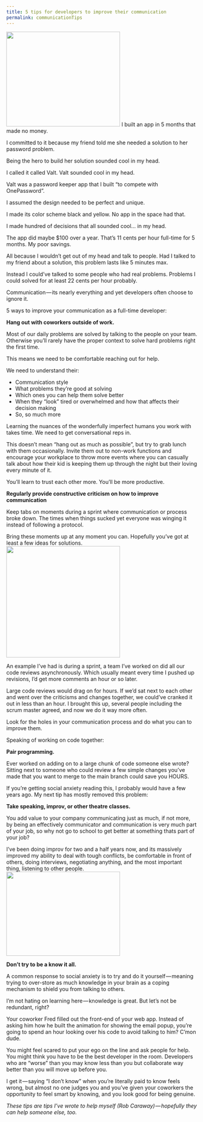```yaml
---
title: 5 tips for developers to improve their communication
permalink: communicationTips
---
```

<img class="size-medium wp-image-25 alignleft" src="http://robcaraway.com/blog/wp-content/uploads/2018/05/cartoon-1300895_1920-300x250.jpg" alt="" width="300" height="250" />
I built an app in 5 months that made no money.

I committed to it because my friend told me she needed a solution to her password problem.

Being the hero to build her solution sounded cool in my head.

I called it called Valt. Valt sounded cool in my head.

Valt was a password keeper app that I built “to compete with OnePassword”.

I assumed the design needed to be perfect and unique.

I made its color scheme black and yellow. No app in the space had that.

I made hundred of decisions that all sounded cool… in my head.

The app did maybe $100 over a year. That’s 11 cents per hour full-time for 5 months. My poor savings.

All because I wouldn’t get out of my head and talk to people. Had I talked to my friend about a solution, this problem lasts like 5 minutes max.

Instead I could’ve talked to some people who had real problems. Problems I could solved for at least 22 cents per hour probably.

Communication — its nearly everything and yet developers often choose to ignore it.

5 ways to improve your communication as a full-time developer:

**Hang out with coworkers outside of work.**

Most of our daily problems are solved by talking to the people on your team. Otherwise you’ll rarely have the proper context to solve hard problems right the first time.

This means we need to be comfortable reaching out for help.

We need to understand their:

 - Communication style
 - What problems they’re good at solving
 - Which ones you can help them solve better
 - When they “look” tired or overwhelmed and how that affects their decision making
 - So, so much more

Learning the nuances of the wonderfully imperfect humans you work with takes time. We need to get conversational reps in.

This doesn’t mean “hang out as much as possible”, but try to grab lunch with them occasionally. Invite them out to non-work functions and encourage your workplace to throw more events where you can casually talk about how their kid is keeping them up through the night but their loving every minute of it.

You’ll learn to trust each other more. You’ll be more productive.

**Regularly provide constructive criticism on how to improve communication**

Keep tabs on moments during a sprint where communication or process broke down. The times when things sucked yet everyone was winging it instead of following a protocol.

Bring these moments up at any moment you can. Hopefully you’ve got at least a few ideas for solutions.
<img class="size-medium wp-image-26 alignleft" src="http://robcaraway.com/blog/wp-content/uploads/2018/05/people-3245739_1280-300x294.png" alt="" width="300" height="294" />

An example I’ve had is during a sprint, a team I’ve worked on did all our code reviews asynchronously. Which usually meant every time I pushed up revisions, I’d get more comments an hour or so later.

Large code reviews would drag on for hours. If we’d sat next to each other and went over the criticisms and changes together, we could’ve cranked it out in less than an hour. I brought this up, several people including the scrum master agreed, and now we do it way more often.

Look for the holes in your communication process and do what you can to improve them.

Speaking of working on code together:

**Pair programming.**

Ever worked on adding on to a large chunk of code someone else wrote? Sitting next to someone who could review a few simple changes you’ve made that you want to merge to the main branch could save you HOURS.

If you’re getting social anxiety reading this, I probably would have a few years ago. My next tip has mostly removed this problem:

**Take speaking, improv, or other theatre classes.**

You add value to your company communicating just as much, if not more, by being an effectively communicator and communication is very much part of your job, so why not go to school to get better at something thats part of your job?

I’ve been doing improv for two and a half years now, and its massively improved my ability to deal with tough conflicts, be comfortable in front of others, doing interviews, negotiating anything, and the most important thing, listening to other people.
<img class="size-medium wp-image-27 alignright" src="http://robcaraway.com/blog/wp-content/uploads/2018/05/theatermasken-2091135_1920-300x222.png" alt="" width="300" height="222" />

**Don’t try to be a know it all.**

A common response to social anxiety is to try and do it yourself — meaning trying to over-store as much knowledge in your brain as a coping mechanism to shield you from talking to others.

I’m not hating on learning here — knowledge is great. But let’s not be redundant, right?

Your coworker Fred filled out the front-end of your web app. Instead of asking him how he built the animation for showing the email popup, you’re going to spend an hour looking over his code to avoid talking to him? C’mon dude.

You might feel scared to put your ego on the line and ask people for help. You might think you have to be the best developer in the room. Developers who are “worse” than you may know less than you but collaborate way better than you will move up before you.

I get it — saying “I don’t know” when you’re literally paid to know feels wrong, but almost no one judges you and you’ve given your coworkers the opportunity to feel smart by knowing, and you look good for being genuine.

*These tips are tips I’ve wrote to help myself (Rob Caraway) — hopefully they can help someone else, too.*